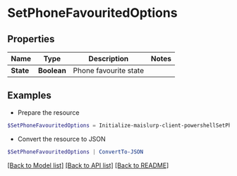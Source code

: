 # SetPhoneFavouritedOptions
## Properties

Name | Type | Description | Notes
------------ | ------------- | ------------- | -------------
**State** | **Boolean** | Phone favourite state | 

## Examples

- Prepare the resource
```powershell
$SetPhoneFavouritedOptions = Initialize-maislurp-client-powershellSetPhoneFavouritedOptions  -State null
```

- Convert the resource to JSON
```powershell
$SetPhoneFavouritedOptions | ConvertTo-JSON
```

[[Back to Model list]](../README#documentation-for-models) [[Back to API list]](../README#documentation-for-api-endpoints) [[Back to README]](../README)

